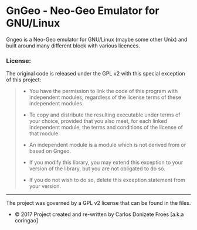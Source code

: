 # GnGeo - Neo-Geo Emulator for GNU/Linux

Gngeo is a Neo-Geo emulator for GNU/Linux (maybe some other Unix)
and built around many different block with various licences.

### License:

The original code is released under the GPL v2 with this special exception of
this project:

> * You have the permission to link the code of this program with independent
> modules, regardless of the license terms of these independent modules.
>
> * To copy and distribute the resulting executable under terms of your choice,
> provided that you also meet, for each linked independent module, the terms
> and conditions of the license of that module.
>
> * An independent module is a module which is not derived from or based on Gngeo. 
>
> * If you modify this library, you may extend this exception to your version of
> the library, but you are not obligated to do so.
>
> * If you do not wish to do so, delete this exception statement from your version.

---

The project was governed by a GPL v2 license that can be found in the files.

- © 2017 Project created and re-written by Carlos Donizete Froes [a.k.a coringao]
